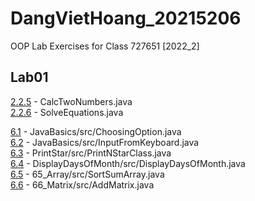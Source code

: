 # DangVietHoang_20215206
OOP Lab Exercises for Class 727651 \[2022_2\]

## Lab01
[2.2.5](Lab01/CalcTwoNumbers.java) - CalcTwoNumbers.java \
[2.2.6](Lab01/SolveEquations.java) - SolveEquations.java

[6.1](Lab01/JavaBasics/src/ChoosingOption.java) - JavaBasics/src/ChoosingOption.java \
[6.2](Lab01/JavaBasics/src/InputFromKeyboard.java) - JavaBasics/src/InputFromKeyboard.java \
[6.3](Lab01/PrintStar/src/PrintNStarClass.java) - PrintStar/src/PrintNStarClass.java \
[6.4](Lab01/DisplayDaysOfMonth/src/DisplayDaysOfMonth.java) - DisplayDaysOfMonth/src/DisplayDaysOfMonth.java \
[6.5](Lab01/65_Array/src/SortSumArray.java) - 65_Array/src/SortSumArray.java \
[6.6](Lab01/66_Matrix/src/AddMatrix.java) - 66_Matrix/src/AddMatrix.java

